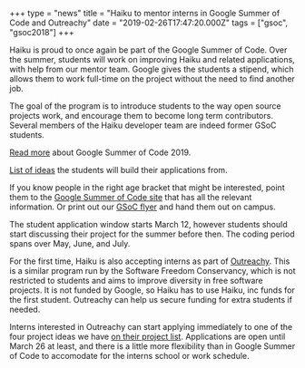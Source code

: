 +++
type = "news"
title = "Haiku to mentor interns in Google Summer of Code and Outreachy"
date = "2019-02-26T17:47:20.000Z"
tags = ["gsoc", "gsoc2018"]
+++

<p>Haiku is proud to once again be part of the Google Summer of Code.
Over the summer, students will work on improving Haiku
and related applications, with help from our mentor team. Google gives the
students a stipend, which allows them to work full-time on the project without
the need to find another job.</p>

<p>The goal of the program is to introduce students to the way open source
projects work, and encourage them to become long term contributors. Several
members of the Haiku developer team are indeed former GSoC students.</p>

<p><a href="/community/gsoc/2019">Read more</a> about Google Summer of Code 2019.</p>
<p><a href="/community/gsoc/2019/ideas">List of ideas</a> the students will build their applications from.</p>


<p>If you know people in the right age bracket that might be interested, point them
to the <a href="https://summerofcode.withgoogle.com">Google Summer of Code site</a> that has all the relevant information.
Or print out our <a href="/community/gsoc">GSoC flyer</a> and hand them out on campus.</p>

<p>The student application window starts March 12, however students should start
discussing their project for the summer before then.
The coding period spans over May, June, and July.</p>

<p>For the first time, Haiku is also accepting interns as part of <a href="https://outreachy.org">Outreachy</a>.
This is a similar program run by the Software Freedom Conservancy, which is not
restricted to students and aims to improve diversity in free software projects.
It is not funded by Google, so Haiku has to use Haiku, inc funds for the first
student. Outreachy can help us secure funding for extra students if needed.</p>

<p>Interns interested in Outreachy can start applying immediately to one of the
four project ideas we have <a href="https://www.outreachy.org/apply/project-selection/">on their project list</a>.
Applications are open until March 26 at least, and there is a little more flexibility than
in Google Summer of Code to accomodate for the interns school or work schedule.</p>
